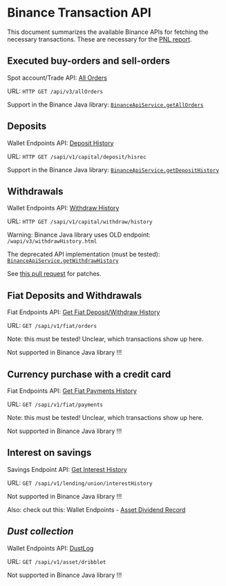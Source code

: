 # Binance Transaction API

This document summarizes the available Binance APIs for fetching the necessary transactions. These
are necessary for the [PNL report](reports.md).

## Executed buy-orders and sell-orders

Spot account/Trade
API: [All Orders](https://binance-docs.github.io/apidocs/spot/en/#all-orders-user_data)

URL: `HTTP GET /api/v3/allOrders`

Support in the Binance Java
library: [`BinanceApiService.getAllOrders`](https://github.com/binance-exchange/binance-java-api/blob/master/src/main/java/com/binance/api/client/impl/BinanceApiRestClientImpl.java#L119)

## Deposits

Wallet Endpoints
API: [Deposit History](https://binance-docs.github.io/apidocs/spot/en/#deposit-history-supporting-network-user_data)

URL: `HTTP GET /sapi/v1/capital/deposit/hisrec`

Support in the Binance Java
library: [`BinanceApiService.getDepositHistory`](https://github.com/binance-exchange/binance-java-api/blob/master/src/main/java/com/binance/api/client/impl/BinanceApiRestClientImpl.java#L162)

## Withdrawals

Wallet Endpoints
API: [Withdraw History](https://binance-docs.github.io/apidocs/spot/en/#withdraw-history-supporting-network-user_data)

URL: `HTTP GET /sapi/v1/capital/withdraw/history`

Warning: Binance Java library uses OLD endpoint: `/wapi/v3/withdrawHistory.html`

The deprecated API implementation (must be
tested): [`BinanceApiService.getWithdrawHistory`](https://github.com/binance-exchange/binance-java-api/blob/master/src/main/java/com/binance/api/client/impl/BinanceApiService.java#L166)

See [this pull request](https://github.com/binance-exchange/binance-java-api/pull/397) for patches.

## Fiat Deposits and Withdrawals

Fiat Endpoints
API: [Get Fiat Deposit/Withdraw History](https://binance-docs.github.io/apidocs/spot/en/#get-fiat-deposit-withdraw-history-user_data)

URL: `GET /sapi/v1/fiat/orders`

Note: this must be tested! Unclear, which transactions show up here.

Not supported in Binance Java library !!!

## Currency purchase with a credit card

Fiat Endpoints
API: [Get Fiat Payments History](https://binance-docs.github.io/apidocs/spot/en/#get-fiat-payments-history-user_data)

URL: `GET /sapi/v1/fiat/payments`

Note: this must be tested! Unclear, which transactions show up here.

Not supported in Binance Java library !!!

## Interest on savings

Savings Endpoint
API: [Get Interest History](https://binance-docs.github.io/apidocs/spot/en/#get-interest-history-user_data-2)

URL: `GET /sapi/v1/lending/union/interestHistory`

Not supported in Binance Java library !!!

Also: check out this: Wallet
Endpoints - [Asset Dividend Record](https://binance-docs.github.io/apidocs/spot/en/#asset-dividend-record-user_data)

## _Dust collection_

Wallet Endpoints API: [DustLog](https://binance-docs.github.io/apidocs/spot/en/#dustlog-user_data)

URL: `GET /sapi/v1/asset/dribblet`

Not supported in Binance Java library !!!
